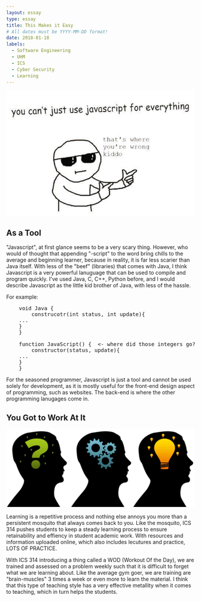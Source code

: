 ```yaml
---
layout: essay
type: essay
title: This Makes it Easy
# All dates must be YYYY-MM-DD format!
date: 2018-01-18
labels:
  - Software Engineering
  - UHM
  - ICS
  - Cyber Security
  - Learning
---
```


<img class="ui medium left floated image" src="../images/javascript.jpg">

## As a Tool

"Javascript", at first glance seems to be a very scary thing. However, who would of thought that appending "-script" to
the word bring chills to the average and beginning learner, because in reality, it is far less scarier than Java itself.
With less of the "beef" (libraries) that comes with Java, I think Javascript is a very powerful lanuguage that can be used to 
compile and program quickly. I've used Java, C, C++, Python before, and I would describe Javascript as the little kid brother of Java,
with less of the hassle. 

For example:

<pre>
	void Java {
		construcotr(int status, int update){
    ...
    }
	}

	function JavaScript() {  <- where did those integers go?
		constructor(status, update){
    ...
    }
	}
</pre>


For the seasoned programmer, Javascript is just a tool and cannot be used solely for development, as it is mostly useful for the
front-end design aspect of programming, such as websites. The back-end is where the other programming lanugages come in. 


## You Got to Work At It

<img class="ui medium right floated rounded image" src="../images/brainprocess.jpg">

Learning is a repetitive process and nothing else annoys you more than a persistent mosquito that always comes back to you. 
Like the mosquito, ICS 314 pushes students to keep a steady learning process to ensure retainability and effiency in student academic
work. With resources and information uploaded online, which also includes lecutures and practice, LOTS OF PRACTICE. 

With ICS 314 introducing a thing called a WOD (Workout Of the Day), we are trained and assessed on a problem weekly such that it 
is difficult to forget what we are learning about. Like the average gym goer, we are training are "brain-muscles" 3 times a week
or even more to learn the material. I think that this type of teaching style has a very effective metallity when it comes to teaching, 
which in turn helps the students. 








